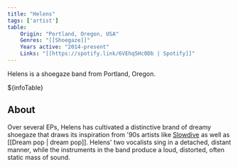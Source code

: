 ```yaml
---
title: "Helens"
tags: ['artist']
table:
    Origin: "Portland, Oregon, USA"
    Genres: "[[Shoegaze]]"
    Years active: "2014-present"
    Links: "[[https://spotify.link/6VEhq5Hc0Db | Spotify]]"
---
```


Helens is a shoegaze band from Portland, Oregon.

${infoTable}

## About
Over several EPs, Helens has cultivated a distinctive brand of dreamy shoegaze that draws its inspiration from '90s artists like [Slowdive](https://en.m.wikipedia.org/wiki/Slowdive) as well as [[Dream pop | dream pop]]. Helens' two vocalists sing in a detached, distant manner, while the instruments in the band produce a loud, distorted, often static mass of sound.